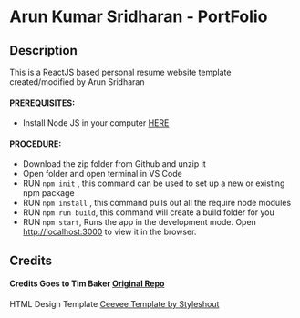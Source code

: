 # Arun Kumar Sridharan - PortFolio    

## Description
This is a ReactJS based personal resume website template created/modified by Arun Sridharan


#### PREREQUISITES:

- Install Node JS in your computer <a href='https://nodejs.org/en/'>HERE</a>

#### PROCEDURE:
- Download the zip folder from Github and unzip it
- Open folder and open terminal in VS Code
- RUN <code>npm init</code> , this command can be used to set up a new or existing npm package
- RUN <code>npm install</code> , this command pulls out all the require node modules
- RUN <code>npm run build</code>, this command will create a build folder for you
- RUN <code>npm start</code>, Runs the app in the development mode. Open [http://localhost:3000](http://localhost:3000) to view it in the browser.

## Credits

#### Credits Goes to Tim Baker <a href='https://github.com/tbakerx/react-resume-template'>Original Repo</a>

HTML Design Template
<a href="https://www.styleshout.com/free-templates/ceevee/">Ceevee Template by Styleshout</a>
